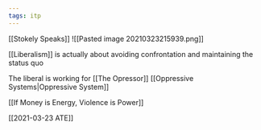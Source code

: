 ```yaml
---
tags: itp
---
```

[[Stokely Speaks]]
![[Pasted image 20210323215939.png]]

[[Liberalism]] is actually about avoiding confrontation and maintaining the status quo


The liberal is working for [[The Opressor]] [[Oppressive Systems|Oppressive System]]


[[If Money is Energy, Violence is Power]]

[[2021-03-23 ATE]]